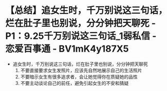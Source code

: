 # 【总结】追女生时，千万别说这三句话，烂在肚子里也别说，分分钟把天聊死 - P1：9.25千万别说这三句话_1弱私信 - 恋爱百事通 - BV1mK4y187X5

-   追女生时，千万别说这三句话，烂在肚子里也别说，分分钟把天聊死
    1.  不要直接要求女生发照片，应该先自然地展示自己的生活照片
    2.  不要暗示女生有很多追求者，会让她觉得你在质疑她的品性
    3.  不要主动谈论自己的前任，避免引起女生的不安和猜疑